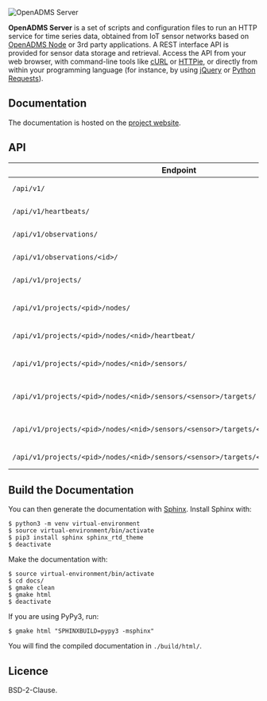 ![OpenADMS Server](https://www.dabamos.de/github/openadms.png)

**OpenADMS Server** is a set of scripts and configuration files to run an HTTP
service for time series data, obtained from IoT sensor networks based on
[OpenADMS Node](https://github.com/dabamos/openadms-node/) or 3rd party
applications. A REST interface API is provided for sensor data storage and
retrieval. Access the API from your web browser, with command-line tools like
[cURL](https://curl.haxx.se/) or [HTTPie](https://httpie.org/), or directly from
within your programming language (for instance, by using
[jQuery](https://jquery.com/) or [Python
Requests](http://docs.python-requests.org/en/master/)).

## Documentation
The documentation is hosted on the
[project website](https://www.dabamos.de/manual/openadms-server/).

## API
| Endpoint                                                                             | Method | Description              |
|--------------------------------------------------------------------------------------|--------|--------------------------|
| `/api/v1/`                                                                           | `GET`  | Returns system info.     |
| `/api/v1/heartbeats/`                                                                | `POST` | Stores heartbeat.        |
| `/api/v1/observations/`                                                              | `POST` | Stores observation.      |
| `/api/v1/observations/<id>/`                                                         | `GET`  | Returns observation.     |
| `/api/v1/projects/`                                                                  | `GET`  | Returns project ids.     |
| `/api/v1/projects/<pid>/nodes/`                                                      | `GET`  | Returns sensor node ids. |
| `/api/v1/projects/<pid>/nodes/<nid>/heartbeat/`                                      | `GET`  | Returns last heartbeat.  |
| `/api/v1/projects/<pid>/nodes/<nid>/sensors/`                                        | `GET`  | Returns sensor names.    |
| `/api/v1/projects/<pid>/nodes/<nid>/sensors/<sensor>/targets/`                       | `GET`  | Returns target names.    |
| `/api/v1/projects/<pid>/nodes/<nid>/sensors/<sensor>/targets/<target>/ids/`          | `GET`  | Returns observation ids. |
| `/api/v1/projects/<pid>/nodes/<nid>/sensors/<sensor>/targets/<target>/observations/` | `GET`  | Returns observations.    |

## Build the Documentation
You can then generate the documentation with
[Sphinx](http://www.sphinx-doc.org/). Install Sphinx with:
```
$ python3 -m venv virtual-environment
$ source virtual-environment/bin/activate
$ pip3 install sphinx sphinx_rtd_theme
$ deactivate
```
Make the documentation with:
```
$ source virtual-environment/bin/activate
$ cd docs/
$ gmake clean
$ gmake html
$ deactivate
```
If you are using PyPy3, run:
```
$ gmake html "SPHINXBUILD=pypy3 -msphinx"
```
You will find the compiled documentation in `./build/html/`.

## Licence
BSD-2-Clause.
